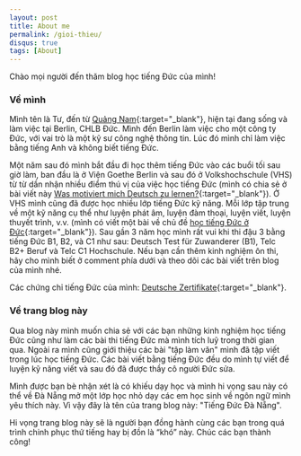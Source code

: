 ```yaml
---
layout: post
title: About me
permalink: /gioi-thieu/
disqus: true
tags: [About]
---
```

Chào mọi người đến thăm blog học tiếng Đức của mình!

### Về mình

Mình tên là Tư, đến từ [Quảng Nam](/heimat/){:target="_blank"}, hiện tại đang sống và làm việc tại Berlin, CHLB Đức. Mình đến Berlin làm việc cho một công ty Đức, với vai trò là một kỹ sư công nghệ thông tin. Lúc đó mình chỉ làm việc bằng tiếng Anh và không biết tiếng Đức. 

Một năm sau đó mình bắt đầu đi học thêm tiếng Đức vào các buổi tối sau giờ làm, ban đầu là ở Viện Goethe Berlin và sau đó ở Volkshochschule (VHS) từ từ dần nhận nhiều điểm thú vị của việc học tiếng Đức (mình có chia sẻ ở bài viết này [Was motiviert mich Deutsch zu lernen?](/deutsch-zu-lernen-1/){:target="_blank"}). Ở VHS mình cũng đã được học nhiều lớp tiếng Đức kỹ năng. Mỗi lớp tập trung về một kỹ năng cụ thể như luyện phát âm, luyện đàm thoại, luyện viết, luyện thuyết trình, v.v. (mình có viết một bài về chủ đề [học tiếng Đức ở Đức](/tieng-duc-khong-kho/){:target="_blank"}). Sau gần 3 năm học mình rất vui khi thi đậu 3 bằng tiếng Đức B1, B2, và C1 như sau: Deutsch Test für Zuwanderer (B1), Telc B2+ Beruf và Telc C1 Hochschule. Nếu bạn cần thêm kinh nghiệm ôn thi, hãy cho mình biết ở comment phía dưới và theo dõi các bài viết trên blog của mình nhé.

Các chứng chỉ tiếng Đức của mình: [Deutsche Zertifikate](/images/zertifikate.png){:target="_blank"}.

### Về trang blog này

Qua blog này mình muốn chia sẻ với các bạn những kinh nghiệm học tiếng Đức cũng như làm các bài thi tiếng Đức mà mình tích luỹ trong thời gian qua. Ngoài ra mình cũng giới thiệu các bài "tập làm văn" mình đã tập viết trong lúc học tiếng Đức. Các bài viết bằng tiếng Đức đều do mình tự viết để luyện kỹ năng viết và sau đó đã được thầy cô người Đức sửa.

Mình được bạn bè nhận xét là có khiếu dạy học và mình hi vọng sau này có thể về Đà Nẵng mở một lớp học nhỏ dạy các em học sinh về ngôn ngữ mình yêu thích này. Vì vậy đây là tên của trang blog này: "Tiếng Đức Đà Nẵng". 

Hi vọng trang blog này sẽ là người bạn đồng hành cùng các bạn trong quá trình chinh phục thứ tiếng hay bị đồn là “khó” này. Chúc các bạn thành công!